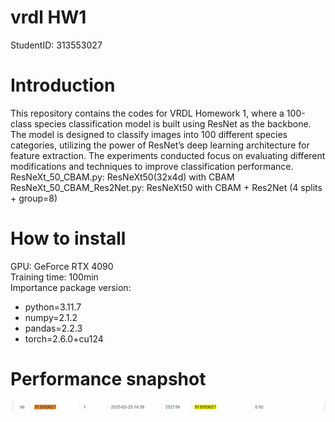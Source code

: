 # vrdl HW1
StudentID: 313553027

# Introduction
This repository contains the codes for VRDL Homework 1, where a 100-class species classification model is built using ResNet as the backbone. The model is designed to classify images into 100 different species categories, utilizing the power of ResNet’s deep learning architecture for feature extraction. The experiments conducted focus on evaluating different modifications and techniques to improve classification performance.  
ResNeXt_50_CBAM.py: ResNeXt50(32x4d) with CBAM  
ResNeXt_50_CBAM_Res2Net.py: ResNeXt50 with CBAM + Res2Net (4 splits + group=8)  

# How to install
GPU: GeForce RTX 4090  
Training time: 100min  
Importance package version:  
 - python=3.11.7
 - numpy=2.1.2
 - pandas=2.2.3
 - torch=2.6.0+cu124 

# Performance snapshot
![image](https://github.com/jennytenghere/VRDL-HW1/blob/main/v11_score.png)
